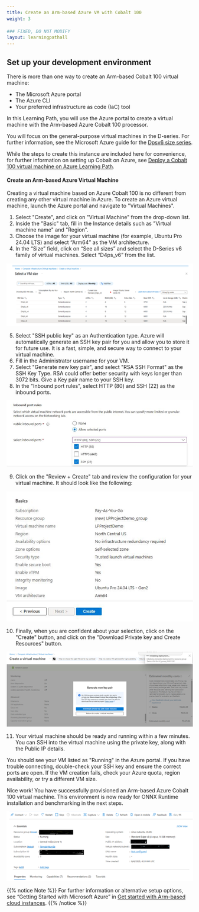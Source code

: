 ```yaml
---
title: Create an Arm-based Azure VM with Cobalt 100
weight: 3

### FIXED, DO NOT MODIFY
layout: learningpathall
---
```


## Set up your development environment

There is more than one way to create an Arm-based Cobalt 100 virtual machine: 

- The Microsoft Azure portal
- The Azure CLI
- Your preferred infrastructure as code (IaC) tool

In this Learning Path, you will use the Azure portal to create a virtual machine with the Arm-based Azure Cobalt 100 processor. 

You will focus on the general-purpose virtual machines in the D-series. For further information, see the Microsoft Azure guide for the [Dpsv6 size series](https://learn.microsoft.com/en-us/azure/virtual-machines/sizes/general-purpose/dpsv6-series).

While the steps to create this instance are included here for convenience, for further information on setting up Cobalt on Azure, see [Deploy a Cobalt 100 virtual machine on Azure Learning Path](/learning-paths/servers-and-cloud-computing/cobalt/).

#### Create an Arm-based Azure Virtual Machine 

Creating a virtual machine based on Azure Cobalt 100 is no different from creating any other virtual machine in Azure. To create an Azure virtual machine, launch the Azure portal and navigate to "Virtual Machines".
1. Select "Create", and click on "Virtual Machine" from the drop-down list.
2. Inside the "Basic" tab, fill in the Instance details such as "Virtual machine name" and "Region".
3. Choose the image for your virtual machine (for example, Ubuntu Pro 24.04 LTS) and select “Arm64” as the VM architecture.
4. In the “Size” field, click on “See all sizes” and select the D-Series v6 family of virtual machines. Select “D4ps_v6” from the list.

![Azure portal VM creation — Azure Cobalt 100 Arm64 virtual machine (D4ps_v6) alt-text#center](images/instance.png "Select the D-Series v6 family of virtual machines")

5. Select "SSH public key" as an Authentication type. Azure will automatically generate an SSH key pair for you and allow you to store it for future use. It is a fast, simple, and secure way to connect to your virtual machine.
6. Fill in the Administrator username for your VM.
7. Select "Generate new key pair", and select "RSA SSH Format" as the SSH Key Type. RSA could offer better security with keys longer than 3072 bits. Give a Key pair name to your SSH key.
8. In the "Inbound port rules", select HTTP (80) and SSH (22) as the inbound ports.

![Azure portal VM creation — Azure Cobalt 100 Arm64 virtual machine (D4ps_v6) alt-text#center](images/instance1.png "Allow inbound port rules")

9. Click on the "Review + Create" tab and review the configuration for your virtual machine. It should look like the following:

![Azure portal VM creation — Azure Cobalt 100 Arm64 virtual machine (D4ps_v6) alt-text#center](images/ubuntu-pro.png "Review and Create an Azure Cobalt 100 Arm64 VM")

10. Finally, when you are confident about your selection, click on the "Create" button, and click on the "Download Private key and Create Resources" button.

![Azure portal VM creation — Azure Cobalt 100 Arm64 virtual machine (D4ps_v6) alt-text#center](images/instance4.png "Download Private key and Create Resources")

11. Your virtual machine should be ready and running within a few minutes. You can SSH into the virtual machine using the private key, along with the Public IP details.

You should see your VM listed as "Running" in the Azure portal. If you have trouble connecting, double-check your SSH key and ensure the correct ports are open. If the VM creation fails, check your Azure quota, region availability, or try a different VM size.

Nice work! You have successfully provisioned an Arm-based Azure Cobalt 100 virtual machine. This environment is now ready for ONNX Runtime installation and benchmarking in the next steps.

![Azure portal VM creation - Azure Cobalt 100 Arm64 virtual machine (D4ps_v6) alt-text#center](images/final-vm.png "VM deployment confirmation in Azure portal")

{{% notice Note %}}
For further information or alternative setup options, see “Getting Started with Microsoft Azure” in [Get started with Arm-based cloud instances](/learning-paths/servers-and-cloud-computing/csp/azure).
{{% /notice %}}
